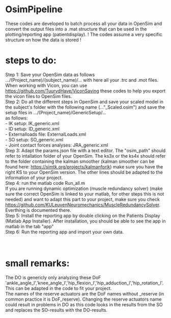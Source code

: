 # OsimPipeline

These codes are developed to batch process all your data in OpenSim and convert the output files into a .mat structure that can be used in the plotting/reporting app (patientdisplay).
! The codes assume a very specific structure on how the data is stored !
# steps to do: 
Step 1: Save your OpenSim data as follows .../(Project_name)/(subject_name)/... with here all your .trc and .mot files. When working with Vicon, you can use https://github.com/TuurvdHave/ViconSaving 
these codes to help you export the vicon files to OpenSim files. <br>
Step 2: Do all the different steps in OpenSim and save your scaled model in the subject's folder with the following name (..."_Scaled.osim") and save the setup files in .../(Project_name)/GenericSetup/...<br>
		as follows:<br>
			- IK setup: IK_generic.xml<br>
			- ID setup: ID_generic.xml<br>
			- Externalloads file: ExternalLoads.xml<br>
			- SO setup: SO_generic.xml<br>
			- Joint contact forces analyses: JRA_generic.xml<br>
Step 3: Adapt the params.json file with a text editor. The "osim_path" should refer to intallation folder of your OpenSim. The ks3x or the ks4x should refer to the folder containing the kalman smoother (kalman smoother can be found here: https://simtk.org/projects/kalmanforik)
make sure you have the right KS to your OpenSim version. The other lines should be adapted to the information of your project.<br> 
Step 4: run the matlab code Run_all.m <br>
If you are running dynamic optimization (muscle redundancy solver) (make sure the correct OpenSim is linked to your matlab, for other steps this is not needed) and want to adapt this part to your project, 
make sure you check https://github.com/KULeuvenNeuromechanics/MuscleRedundancySolver. Everthing is documented there. <br>
Step 5: Install the reporting app by double clicking on the Patients Display (Matlab App Installer). After installation, you should be able to see the app in matlab in the tab "app"<br>
Step 6: Run the reporting app and import your own data. <br>
<br><br>
# small remarks:
The DO is genericly only analyzing these DoF 'ankle_angle_l','knee_angle_l','hip_flexion_l','hip_adduction_l','hip_rotation_l'. This can be adapted in the code to fit your project.<br>
The names of the reserve actuators are the DoF names without _reserve (in common practice it is DoF_reserve). Changing the reserve actuators name could result in problems in DO as this code looks in the results from the SO and replaces the SO-results with the DO-results.<br>

 
